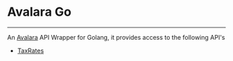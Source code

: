 # Avalara Go
---
An [Avalara](http://www.avalara.com/) API Wrapper for Golang, it provides access to the following API's

  - [TaxRates](http://www.avalara.com/products/taxrates/)
